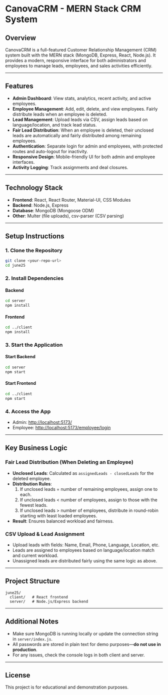 # CanovaCRM - MERN Stack CRM System

## Overview
CanovaCRM is a full-featured Customer Relationship Management (CRM) system built with the MERN stack (MongoDB, Express, React, Node.js). It provides a modern, responsive interface for both administrators and employees to manage leads, employees, and sales activities efficiently.

---

## Features
- **Admin Dashboard**: View stats, analytics, recent activity, and active employees.
- **Employee Management**: Add, edit, delete, and view employees. Fairly distribute leads when an employee is deleted.
- **Lead Management**: Upload leads via CSV, assign leads based on language/location, and track lead status.
- **Fair Lead Distribution**: When an employee is deleted, their unclosed leads are automatically and fairly distributed among remaining employees.
- **Authentication**: Separate login for admin and employees, with protected routes and auto-logout for inactivity.
- **Responsive Design**: Mobile-friendly UI for both admin and employee interfaces.
- **Activity Logging**: Track assignments and deal closures.

---

## Technology Stack
- **Frontend**: React, React Router, Material-UI, CSS Modules
- **Backend**: Node.js, Express
- **Database**: MongoDB (Mongoose ODM)
- **Other**: Multer (file uploads), csv-parser (CSV parsing)

---

## Setup Instructions

### 1. Clone the Repository
```bash
git clone <your-repo-url>
cd june25
```

### 2. Install Dependencies
#### Backend
```bash
cd server
npm install
```
#### Frontend
```bash
cd ../client
npm install
```

### 3. Start the Application
#### Start Backend
```bash
cd server
npm start
```
#### Start Frontend
```bash
cd ../client
npm start
```

### 4. Access the App
- Admin: [http://localhost:5173/](http://localhost:5173/)
- Employee: [http://localhost:5173/employee/login](http://localhost:5173/employee/login)

---

## Key Business Logic

### Fair Lead Distribution (When Deleting an Employee)
- **Unclosed Leads**: Calculated as `assignedLeads - closedLeads` for the deleted employee.
- **Distribution Rules**:
  1. If unclosed leads = number of remaining employees, assign one to each.
  2. If unclosed leads < number of employees, assign to those with the fewest leads.
  3. If unclosed leads > number of employees, distribute in round-robin starting with least loaded employees.
- **Result**: Ensures balanced workload and fairness.

### CSV Upload & Lead Assignment
- Upload leads with fields: Name, Email, Phone, Language, Location, etc.
- Leads are assigned to employees based on language/location match and current workload.
- Unassigned leads are distributed fairly using the same logic as above.

---

## Project Structure
```
june25/
  client/   # React frontend
  server/   # Node.js/Express backend
```

---

## Additional Notes
- Make sure MongoDB is running locally or update the connection string in `server/index.js`.
- All passwords are stored in plain text for demo purposes—**do not use in production**.
- For any issues, check the console logs in both client and server.

---

## License
This project is for educational and demonstration purposes. 